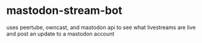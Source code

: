 # mastodon-stream-bot
uses peertube, owncast, and mastodon api to see what livestreams are live and post an update to a mastodon account
